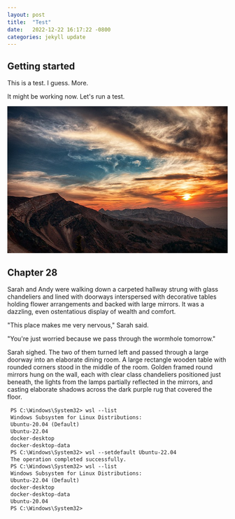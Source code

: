```yaml
---
layout: post
title:  "Test"
date:   2022-12-22 16:17:22 -0800
categories: jekyll update
---
```


## Getting started

This is a test. I guess. More.

It might be working now. Let's run a test.

![utah](/assets/images/utah-440520_640.jpg)

## Chapter 28

Sarah and Andy were walking down a carpeted hallway strung with glass chandeliers and lined with doorways interspersed with decorative tables holding flower arrangements and backed with large mirrors. It was a dazzling, even ostentatious display of wealth and comfort.

"This place makes me very nervous," Sarah said.

"You're just worried because we pass through the wormhole tomorrow."

Sarah sighed. The two of them turned left and passed through a large doorway into an elaborate dining room. A large rectangle wooden table with rounded corners stood in the middle of the room. Golden framed round mirrors hung on the wall, each with clear class chandeliers positioned just beneath, the lights from the lamps partially reflected in the mirrors, and casting elaborate shadows across the dark purple rug that covered the floor.


```
 PS C:\Windows\System32> wsl --list
 Windows Subsystem for Linux Distributions:
 Ubuntu-20.04 (Default)
 Ubuntu-22.04
 docker-desktop
 docker-desktop-data
 PS C:\Windows\System32> wsl --setdefault Ubuntu-22.04
 The operation completed successfully.
 PS C:\Windows\System32> wsl --list
 Windows Subsystem for Linux Distributions:
 Ubuntu-22.04 (Default)
 docker-desktop
 docker-desktop-data
 Ubuntu-20.04
 PS C:\Windows\System32>
 ```

